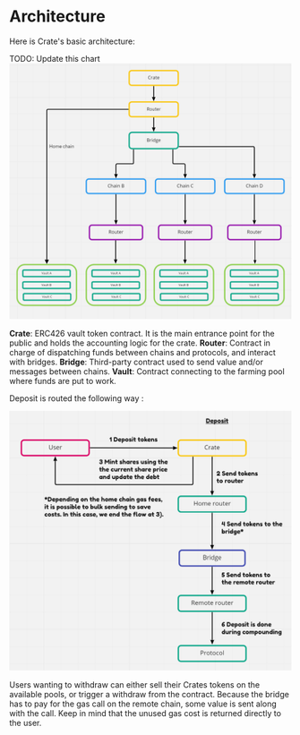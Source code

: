 # Architecture

Here is Crate's basic architecture:

TODO: Update this chart
![value flow](/media/value-flow.png)
                                                                                                                                                                                                                                                                                                                                                                                                                                                
**Crate**: ERC426 vault token contract. It is the main entrance point for the public and holds the accounting logic for the crate.
**Router**: Contract in charge of dispatching funds between chains and protocols, and interact with bridges.
**Bridge**: Third-party contract used to send value and/or messages between chains.
**Vault**: Contract connecting to the farming pool where funds are put to work.

Deposit is routed the following way :

![deposit flow](/media/deposit-flow.png)

Users wanting to withdraw can either sell their Crates tokens on the available pools, or trigger a withdraw from the contract. Because the bridge has to pay for the gas call on the remote chain, some value is sent along with the call. Keep in mind that the unused gas cost is returned directly to the user.



